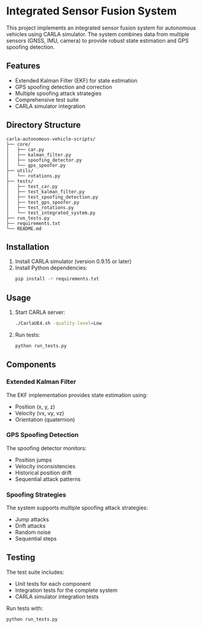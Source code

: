 # Integrated Sensor Fusion System

This project implements an integrated sensor fusion system for autonomous vehicles using CARLA simulator. The system combines data from multiple sensors (GNSS, IMU, camera) to provide robust state estimation and GPS spoofing detection.

## Features

- Extended Kalman Filter (EKF) for state estimation
- GPS spoofing detection and correction
- Multiple spoofing attack strategies
- Comprehensive test suite
- CARLA simulator integration

## Directory Structure

```
carla-autonomous-vehicle-scripts/
├── core/
│   ├── car.py
│   ├── kalman_filter.py
│   ├── spoofing_detector.py
│   └── gps_spoofer.py
├── utils/
│   └── rotations.py
├── tests/
│   ├── test_car.py
│   ├── test_kalman_filter.py
│   ├── test_spoofing_detection.py
│   ├── test_gps_spoofer.py
│   ├── test_rotations.py
│   └── test_integrated_system.py
├── run_tests.py
├── requirements.txt
└── README.md
```

## Installation

1. Install CARLA simulator (version 0.9.15 or later)
2. Install Python dependencies:
   ```bash
   pip install -r requirements.txt
   ```

## Usage

1. Start CARLA server:

   ```bash
   ./CarlaUE4.sh -quality-level=Low
   ```

2. Run tests:
   ```bash
   python run_tests.py
   ```

## Components

### Extended Kalman Filter

The EKF implementation provides state estimation using:

- Position (x, y, z)
- Velocity (vx, vy, vz)
- Orientation (quaternion)

### GPS Spoofing Detection

The spoofing detector monitors:

- Position jumps
- Velocity inconsistencies
- Historical position drift
- Sequential attack patterns

### Spoofing Strategies

The system supports multiple spoofing attack strategies:

- Jump attacks
- Drift attacks
- Random noise
- Sequential steps

## Testing

The test suite includes:

- Unit tests for each component
- Integration tests for the complete system
- CARLA simulator integration tests

Run tests with:

```bash
python run_tests.py
```


